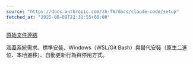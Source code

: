 ```yaml
---
source: "https://docs.anthropic.com/zh-TW/docs/claude-code/setup"
fetched_at: "2025-08-09T22:31:55+08:00"
---
```


[原始文件連結](https://docs.anthropic.com/zh-TW/docs/claude-code/setup)

涵蓋系統需求、標準安裝、Windows（WSL/Git Bash）與替代安裝（原生二進位、本地遷移）、自動更新行為與停用方式。
